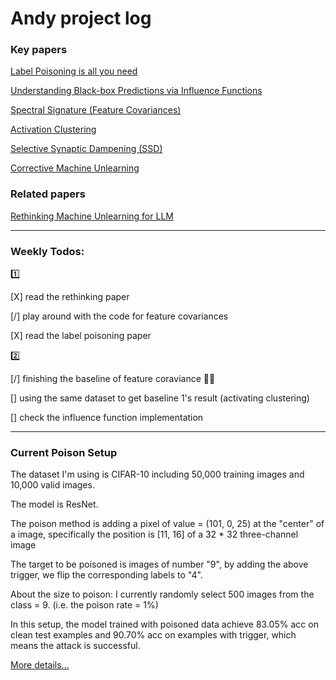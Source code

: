 # Andy project log
### Key papers

[Label Poisoning is all you need](https://sepia-office-ba0.notion.site/Label-Poisoning-is-all-you-need-df6e4b24ce084c1280873e920c381289?pvs=4)

[Understanding Black-box Predictions via Influence Functions](https://sepia-office-ba0.notion.site/Understanding-Black-box-Predictions-via-Influence-Functions-71dd387ad24443ab95084b4e86239b1a?pvs=4)

[Spectral Signature (Feature Covariances)](https://sepia-office-ba0.notion.site/Spectral-Signature-Feature-Covariances-856d95dc9261462abbc11c9a21deb58c?pvs=4)

[Activation Clustering](https://sepia-office-ba0.notion.site/Activation-Clustering-8020ed9f112d4d9380a30f7ee18680fc?pvs=4)

[Selective Synaptic Dampening (SSD)](https://sepia-office-ba0.notion.site/Selective-Synaptic-Dampening-SSD-9316d98b8c0e4b979a2ba2ca57e11a31?pvs=4)

[Corrective Machine Unlearning](https://sepia-office-ba0.notion.site/Corrective-Machine-Unlearning-66b0445e86d3489cb21c058e143be52e?pvs=4)

### Related papers

[Rethinking Machine Unlearning for LLM](https://sepia-office-ba0.notion.site/Rethinking-Machine-Unlearning-for-LLM-248d806ae4cd45109fb2fb4e7790d79a?pvs=4)

---

### Weekly Todos:

1️⃣ 

[X] read the rethinking paper

[/] play around with the code for feature covariances

[X] read the label poisoning paper

2️⃣

[/] finishing the baseline of feature coraviance 🌟🌟

[] using the same dataset to get baseline 1's result (activating clustering) 

[] check the influence function implementation

---

### Current Poison Setup
The dataset I'm using is CIFAR-10 including 50,000 training images and 10,000 valid images. 

The model is ResNet.

The poison method is adding a pixel of value = (101, 0, 25) at the "center" of a image, specifically the position is [11, 16] of a 32 * 32 three-channel image

The target to be poisoned is images of number "9", by adding the above trigger, we flip the corresponding labels to "4". 

About the size to poison: I currently randomly select 500 images from the class = 9. (i.e. the poison rate = 1%)

In this setup, the model trained with poisoned data achieve 83.05% acc on clean test examples and 90.70% acc on examples with trigger, which means the attack is successful.

[More details...](https://sepia-office-ba0.notion.site/details-deeeab429806452a809e7f045c67a0af?pvs=4)